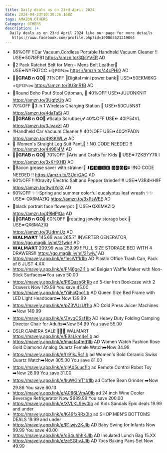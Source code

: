 ```yaml
---
title: Daily deals as on 23rd April 2024
date: 2024-04-23T10:30:26.168Z
tags: AMAZON,OTHERS
Category: OTHERS
description: |+
  Daily deals as on 23rd April 2024 like our page for more details
   https://www.facebook.com/profile.php?id=100063621219864
---
```

* 88%OFF
  ‼️Car Vacuum,Cordless Portable Handheld Vacuum Cleaner ‼️
  USE⏩507I8FB1
  https://amzn.to/3QcYVER
  AD
* 💙2 Pack Ratchet Belt for Men - Mens Belt Leather💙\
  USE⏩NYFKI7CC +ℚℙ𝕆ℕ✂️
  https://amzn.to/44cPHi0
  AD
* 🏃‍♀️𝐆𝐑𝐀𝐁 𝐧 𝐆𝐎🏃
  71%OFF
  🔌Digital mini power bank🔌
  USE⏩50EKM6KG +ℚℙ𝕆ℕ✂️
  https://amzn.to/3U8nR1B
  AD
* 🌸Round Boho Pouf Stool Ottoman, 🌸
  40%OFF
  USE⏩JUUONKNIT
  https://amzn.to/3UqfzUb
  AD
* 70%OFF
  🔌3 in 1 Wireless Charging Station 🔌
  USE⏩50CU5N8T
  https://amzn.to/4daTaSi
  AD
* 🏃‍♀️𝐆𝐑𝐀𝐁 𝐧 𝐆𝐎🏃
  💕Scalp Scrubber,💕
  40%OFF
  USE⏩ 40IP54VL
  https://amzn.to/3Jvaxzt
  AD
* ‼️Handheld Car Vacuum Cleaner ‼️
  40%OFF
  USE⏩40QYPADN
  https://amzn.to/49SKWLw
  AD
* 👖 Women's Straight Leg Suit Pant,👖
  ‼️NO CODE NEEDED ‼️
  https://amzn.to/4498I4M
  AD
* 🏃‍♀️𝐆𝐑𝐀𝐁 𝐧 𝐆𝐎🏃
  70%OFF
  🎨Arts and Crafts for Kids 🎨
  USE⏩7ZKBYY7R l
  https://amzn.to/3xKHXHD
  AD
* 🌟Bacon grease saver with strainer🌟
  ⬇️🅿🆁🅸🅲🅴 🅳🆁🅾🅿⬇️
  ‼️NO CODE NEEDED ‼️
  https://amzn.to/3UqrGAC
  AD
* 60%OFF
  ‼️‼️Gravity Electric Salt and Pepper Grinder‼️‼️
  USE⏩V3R4HH9F
  https://amzn.to/3wdYdjX
  AD
* 60%OFF
  ✨✨Spring and summer colorful eucalyptus leaf wreath	✨✨
  USE⏩ QX6MAZIQ	
  https://amzn.to/3xPsWEE
  AD
* 🌸black portrait face flowerpot	🌸
  USE⏩QX6MAZIQ	
  https://amzn.to/49MPlQa
  AD
* 🏃‍♀️𝐆𝐑𝐀𝐁 𝐧 𝐆𝐎🏃
  	60%OFF
  💍rotating jewelry storage box 💍
  USE⏩QX6MAZIQ	
  https://amzn.to/3UdrmUz
  AD
* 𝗪𝗔𝗟𝗠𝗔𝗥𝗧 
  145.69 was  265.71
  INVERTER GENERATOR,
  https://go.magik.ly/ml/21wiq/
  AD
* 𝗪𝗔𝗟𝗠𝗔𝗥𝗧 
  209.99 was 259.99
  ‼️FULL SIZE STORAGE BED WITH 4 DRAWERS‼️
  https://go.magik.ly/ml/21wiv/
  AD
* https://mavely.app.link/e/1eciVffk1Ib   AD
  Plastic Office Trash Can, Pack of 6 JUST 4.XX
* https://mavely.app.link/e/FNj6geZi1Ib   ad
  Belgian Waffle Maker with Non-Stick Surfaces➡️You save
  50.00
* https://mavely.app.link/e/P6Qasb6h1Ib     ad
  5-tier Iron Bookcase with 2 Drawers
  Now 129.99
  You save 45.00
* https://mavely.app.link/e/YiihcQpg1Ib      AD
  Queen Size Bed Frame with LED Light Headboard➡️
  Now 139.99
* https://mavely.app.link/e/pZ3VUsUf1Ib      AD
  Cold Press Juicer Machines
  ➡️Now 149.99
* https://mavely.app.link/e/ZnvgOSsf1Ib   AD
  Heavy Duty Folding Camping Director Chair for Adults➡️Now 54.99
  You save 55.00
* DSLR CAMERA SALE 🌟🌟🌟 WALMART
  https://mavely.app.link/e/E9aLkm4e1Ib   ad
* https://mavely.app.link/e/macfa4md1Ib   AD
  Women Watch Fashion Rose Gold Diamond Analog Quartz Female Watch➡️Now 34.99
* https://mavely.app.link/e/fr91kJRc1Ib   ad
  Women's Bold Ceramic Swiss Quartz Watch➡️Now 305.00
  You save 81.00
* https://mavely.app.link/e/qlAd5uuc1Ib   ad
  Remote Control Robot Toy ➡️Now 28.99
  You save 31.00
* https://mavely.app.link/e/kuWGmT1b1Ib   ad
  Coffee Bean Grinder ➡️Now 29.86
  You save 60.13
* https://mavely.app.link/e/A086LVmA0Ib   ad
  24 inch Wine Cooler Beverage Refrigerator 
  Now $689.99
  You save
  200.00
* https://mavely.app.link/e/XVLKL9ey0Ib   ad
  Kids Sandals Epic deals
  19.99 and under
* https://mavely.app.link/e/K49fxRRx0Ib   ad
  SHOP MEN'S BOTTOMS DEALS
  19.99 and under
* https://mavely.app.link/e/R1iwjv2KJIb   AD
  Baby Swing for Infants 
  Now 99.99
  You save 40.00
* https://mavely.app.link/e/cS4uhhhKJIb    AD
  Insulated Lunch Bag 
  15.XX
* https://mavely.app.link/e/zeSGfivJJIb   AD
  7pcs Baking Pans Set 
  Now 49.99